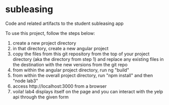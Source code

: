 # subleasing
Code and related artifacts to the student subleasing app



To use this project, follow the steps below:
1) create a new project directory
2) in that directory, create a new angular project
3) copy the files from this git repository from the top of your project directory (aka the directory from step 1) and replace any existing files in the destination with the new versions from the git repo
4) from within the angular project directory, run ng "build"
5) from within the overall project directory, run "npm install" and then "node lab3"
6) access http://localhost:3000 from a browser
7) voila! lab4 displays itself on the page and you can interact with the yelp api through the given form

